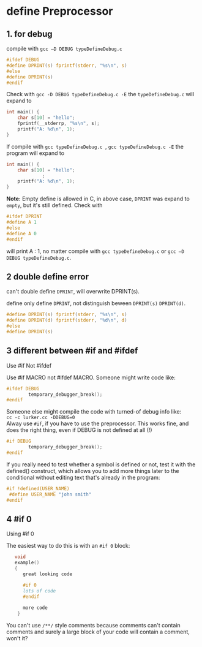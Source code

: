 # define Preprocessor

## 1. for debug

compile with `gcc –D DEBUG typeDefineDebug.c `

```c
#ifdef DEBUG
#define DPRINT(s) fprintf(stderr, "%s\n", s)
#else
#define DPRINT(s)
#endif
```

Check with `gcc -D DEBUG typeDefineDebug.c -E` the `typeDefineDebug.c` will expand to

```c
int main() {
    char s[10] = "hello";
    fprintf(__stderrp, "%s\n", s);
    printf("A: %d\n", 1);
}

```

If compile with `gcc typeDefineDebug.c `, `gcc typeDefineDebug.c -E` the program will expand to 

```c
int main() {
    char s[10] = "hello";
             ;
    printf("A: %d\n", 1);
}
```

**Note:** Empty define is allowed in C, in above case, `DPRINT` was expand to `empty`, but it's still defined. Check with

```c
#ifdef DPRINT
#define A 1
#else
#define A 0
#endif
```

will print A : 1, no matter compile with `gcc typeDefineDebug.c` or `gcc –D DEBUG typeDefineDebug.c`.

## 2 double define error
 can't double define `DPRINT`, will overwrite DPRINT(s).

define only define `DPRINT`, not distinguish beween `DPRINT(s)` `DPRINT(d)`.


```c
#define DPRINT(s) fprintf(stderr, "%s\n", s)
#define DPRINT(d) fprintf(stderr, "%d\n", d)
#else
#define DPRINT(s)
```

## 3 different between #if and #ifdef 

Use #if Not #ifdef

Use #if MACRO not #ifdef MACRO. Someone might write code like:  

```c
#ifdef DEBUG
        temporary_debugger_break();
#endif
```
Someone else might compile the code with turned-of debug info like:  
`cc -c lurker.cc -DDEBUG=0`  
Alway use `#if`, if you have to use the preprocessor. This works fine, and does the right thing, even if DEBUG is not defined at all (!)

```c
#if DEBUG
        temporary_debugger_break();
#endif
```

If you really need to test whether a symbol is defined or not, test it with the defined() construct, which allows you to add more things later to the conditional without editing text that's already in the program:

```c
#if !defined(USER_NAME)
 #define USER_NAME "john smith"
#endif
```

## 4 #if 0
Using #if 0

The easiest way to do this is with an `#if 0` block:

```c
   void 
   example()
   {
      great looking code

      #if 0
      lots of code
      #endif
    
      more code
    }
```
You can't use `/**/` style comments because comments can't contain comments and surely a large block of your code will contain a comment, won't it?
